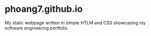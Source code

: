 # phoang7.github.io

My static webpage written in simple HTLM and CSS showcasing my software engineering portfolio.
